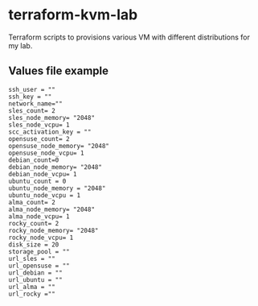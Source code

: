 # terraform-kvm-lab
Terraform scripts to provisions various VM with different distributions for my lab.



## Values file example
```
ssh_user = ""
ssh_key = ""
network_name=""
sles_count= 2
sles_node_memory= "2048"
sles_node_vcpu= 1
scc_activation_key = ""
opensuse_count= 2
opensuse_node_memory= "2048"
opensuse_node_vcpu= 1
debian_count=0 
debian_node_memory= "2048"
debian_node_vcpu= 1
ubuntu_count = 0
ubuntu_node_memory = "2048"
ubuntu_node_vcpu = 1
alma_count= 2
alma_node_memory= "2048"
alma_node_vcpu= 1
rocky_count= 2
rocky_node_memory= "2048"
rocky_node_vcpu= 1
disk_size = 20
storage_pool = ""
url_sles = ""
url_opensuse = ""
url_debian = ""
url_ubuntu = ""
url_alma = ""
url_rocky =""




```


